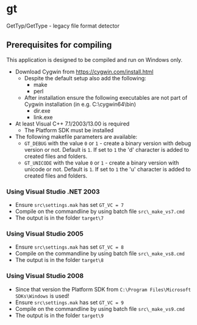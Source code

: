 # gt
GetTyp/GetType - legacy file format detector

## Prerequisites for compiling
This application is designed to be compiled and run on Windows only.
  * Download Cygwin from https://cygwin.com/install.html
    * Despite the default setup also add the following:
      * make
      * perl
    * After installation ensure the following executables are not part of Cygwin installation (in e.g. C:\cygwin64\bin\)
      * dir.exe
      * link.exe
  * At least Visual C++ 7.1/2003/13.00 is required
    * The Platform SDK must be installed
  * The following makefile parameters are available:
    * `GT_DEBUG` with the value `0` or `1` - create a binary version with debug version or not. Default is `1`. If set to `1` the 'd' character is added to created files and folders.
    * `GT_UNICODE` with the value `0` or `1` - create a binary version with unicode or not. Default is `1`. If set to `1` the 'u' character is added to created files and folders.
      
### Using Visual Studio .NET 2003
  * Ensure `src\settings.mak` has set `GT_VC = 7`
  * Compile on the commandline by using batch file `src\_make_vs7.cmd`
  * The output is in the folder `target\7`
      
### Using Visual Studio 2005
  * Ensure `src\settings.mak` has set `GT_VC = 8`
  * Compile on the commandline by using batch file `src\_make_vs8.cmd`
  * The output is in the folder `target\8`
      
### Using Visual Studio 2008
  * Since that version the Platform SDK from `C:\Program Files\Microsoft SDKs\Windows` is used! 
  * Ensure `src\settings.mak` has set `GT_VC = 9`
  * Compile on the commandline by using batch file `src\_make_vs9.cmd`
  * The output is in the folder `target\9`
  
